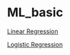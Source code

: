 # ML_basic

[Linear Regression](https://github.com/liddalidd/ML_basic/tree/master/Linear_Regression)

[Logistic Regression](https://github.com/liddalidd/ML_basic/tree/master/Logistic_Regression)
